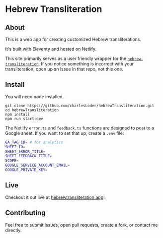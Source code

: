 # Hebrew Transliteration

## About

This is a web app for creating customized Hebrew transliterations.

It's built with Eleventy and hosted on Netlify.

This site primarily serves as a user friendly wrapper for the
[`hebrew-transliteration`](https://github.com/charlesLoder/hebrew-transliteration). If you notice
something is incorrect with your transliteration, open up an issue in that repo, not this one.

## Install

You will need node installed.

```
git clone https://github.com/charlesLoder/hebrewTransliteration.git
cd hebrewTransliteration
npm install
npm run start:dev
```

The Netlify `error.ts` and `feedback.ts` functions are designed to post to a Google sheet. If you
want to set that up, create a `.env` file:

```bash
GA_TAG_ID= # for analytics
SHEET_ID=
SHEET_ERROR_TITLE=
SHEET_FEEDBACK_TITLE=
SCOPE=
GOOGLE_SERVICE_ACCOUNT_EMAIL=
GOOGLE_PRIVATE_KEY=
```

## Live

Checkout it out live at [hebrewtransliteration.app](https://hebrewtransliteration.app/)!

## Contributing

Feel free to submit issues, open pull requests, create a fork, or contact me directly.
